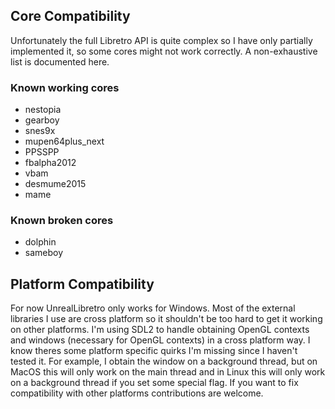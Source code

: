 ## Core Compatibility

Unfortunately the full Libretro API is quite complex so I have only partially implemented it, so some cores might not work correctly. A non-exhaustive list is documented here.

### Known working cores

* nestopia
* gearboy
* snes9x
* mupen64plus_next
* PPSSPP
* fbalpha2012
* vbam
* desmume2015
* mame

### Known broken cores

* dolphin
* sameboy

## Platform Compatibility

For now UnrealLibretro only works for Windows. Most of the external libraries I use are cross platform so it shouldn't be too hard to get it working on other platforms. I'm using SDL2 to handle obtaining OpenGL contexts and windows (necessary for OpenGL contexts) in a cross platform way. I know theres some platform specific quirks I'm missing since I haven't tested it. For example, I obtain the window on a background thread, but on MacOS this will only work on the main thread and in Linux this will only work on a background thread if you set some special flag. If you want to fix compatibility with other platforms contributions are welcome.
